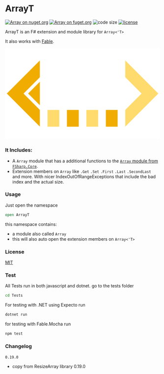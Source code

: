 
# ArrayT

[![Array on nuget.org](https://img.shields.io/nuget/v/ArrayT)](https://www.nuget.org/packages/ArrayT/)
[![Array on fuget.org](https://www.fuget.org/packages/ArrayT/badge.svg)](https://www.fuget.org/packages/ArrayT)
![code size](https://img.shields.io/github/languages/code-size/goswinr/ArrayT.svg)
[![license](https://img.shields.io/github/license/goswinr/ArrayT)](LICENSE)

ArrayT is an F# extension and module library for `Array<'T>`

It also works with [Fable](https://fable.io/).


![Logo](https://raw.githubusercontent.com/goswinr/ArrayT/main/Doc/logo.png)

### It Includes:

- A `Array` module that has a additional functions to the  [`Array` module from `FSharp.Core`](https://fsharp.github.io/fsharp-core-docs/reference/fsharp-collections-arraymodule.html).
- Extension members on `Array` like `.Get` `.Set` `.First` `.Last` `.SecondLast` and more.
With nicer IndexOutOfRangeExceptions that include the bad index and the actual size.



### Usage
Just open the namespace

```fsharp
open ArrayT
```
this namespace contains:
- a module also called `Array`
- this will also auto open the extension members on `Array<'T>`


### License
[MIT](https://raw.githubusercontent.com/goswinr/ArrayT/main/LICENSE.md)

### Test
All Tests run in both javascript and dotnet.
go to the tests folder

```bash
cd Tests
```

For testing with .NET using Expecto run

```bash
dotnet run
```

for testing with Fable.Mocha run

```bash
npm test
```


### Changelog

`0.19.0`
- copy from ResizeArray library 0.19.0